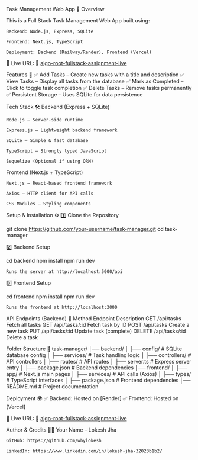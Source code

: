 Task Management Web App 📝
Overview

This is a Full Stack Task Management Web App built using:

    Backend: Node.js, Express, SQLite

    Frontend: Next.js, TypeScript

    Deployment: Backend (Railway/Render), Frontend (Vercel)

📌 Live URL: 🔗 [algo-root-fullstack-assignment-live](https://algo-root-fullstack-assignment.vercel.app/)

Features 🚀
✅ Add Tasks – Create new tasks with a title and description
✅ View Tasks – Display all tasks from the database
✅ Mark as Completed – Click to toggle task completion
✅ Delete Tasks – Remove tasks permanently
✅ Persistent Storage – Uses SQLite for data persistence

Tech Stack 🛠️
Backend (Express + SQLite)

    Node.js – Server-side runtime

    Express.js – Lightweight backend framework

    SQLite – Simple & fast database

    TypeScript – Strongly typed JavaScript

    Sequelize (Optional if using ORM)

Frontend (Next.js + TypeScript)

    Next.js – React-based frontend framework

    Axios – HTTP client for API calls

    CSS Modules – Styling components

Setup & Installation ⚙️
1️⃣ Clone the Repository

git clone https://github.com/your-username/task-manager.git
cd task-manager

2️⃣ Backend Setup

cd backend
npm install
npm run dev

    Runs the server at http://localhost:5000/api

3️⃣ Frontend Setup

cd frontend
npm install
npm run dev

    Runs the frontend at http://localhost:3000

API Endpoints (Backend) 📡
Method	Endpoint	Description
GET	/api/tasks	Fetch all tasks
GET	/api/tasks/:id	Fetch task by ID
POST	/api/tasks	Create a new task
PUT	/api/tasks/:id	Update task (complete)
DELETE	/api/tasks/:id	Delete a task

Folder Structure 📂
task-manager/
│── backend/
│   ├── config/         # SQLite database config
│   ├── services/       # Task handling logic
│   ├── controllers/    # API controllers
│   ├── routes/         # API routes
│   ├── server.ts       # Express server entry
│   ├── package.json    # Backend dependencies
│── frontend/
│   ├── app/            # Next.js main pages
│   ├── services/       # API calls (Axios)
│   ├── types/          # TypeScript interfaces
│   ├── package.json    # Frontend dependencies
│── README.md           # Project documentation

Deployment 🌍
✅ Backend: Hosted on [Render]
✅ Frontend: Hosted on [Vercel]

📌 Live URL: 🔗 [algo-root-fullstack-assignment-live](https://algo-root-fullstack-assignment.vercel.app/)

Author & Credits 👨‍💻
    Your Name – Lokesh Jha

    GitHub: https://github.com/whylokesh

    LinkedIn: https://www.linkedin.com/in/lokesh-jha-32023b1b2/